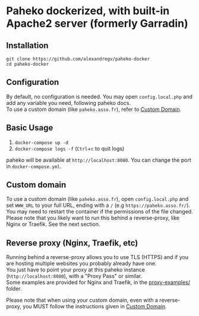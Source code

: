 # Paheko dockerized, with built-in Apache2 server (formerly Garradin)

## Installation

```shell
git clone https://github.com/alexandregv/paheko-docker
cd paheko-docker
```

## Configuration

By default, no configuration is needed. You may open `config.local.php` and add any variable you need, following paheko docs.  
To use a custom domain (like `paheko.asso.fr`), refer to [Custom Domain](#custom-domain).

## Basic Usage

1. `docker-compose up -d`
2. `docker-compose logs -f` (`Ctrl`+`c` to quit logs)

paheko will be available at `http://localhost:8080`. You can change the port in `docker-compose.yml`.

## Custom domain

To use a custom domain (like `paheko.asso.fr`), open `config.local.php` and set `WWW_URL` to your full URL, ending with a `/` (e.g `https://paheko.asso.fr/`).  
You may need to restart the container if the permissions of the file changed.  
Please note that you likely want to run this behind a reverse-proxy, like Nginx or Traefik. See the next section.

## Reverse proxy (Nginx, Traefik, etc)

Running behind a reverse-proxy allows you to use TLS (HTTPS) and if you are hosting multiple websites you probably already have one.  
You just have to point your proxy at this paheko instance (`http://localhost:8080`), with a "Proxy Pass" or similar.  
Some examples are provided for Nginx and Traefik, in the [proxy-examples/](./proxy-examples/) folder.

Please note that when using your custom domain, even with a reverse-proxy, you MUST follow the instructions given in [Custom Domain](#custom-domain).
